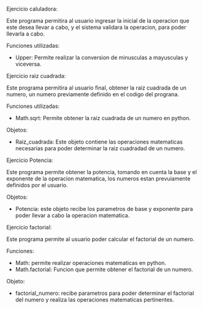 Ejercicio caluladora:

Este programa permitira al usuario ingresar la inicial de la operacion que este desea llevar a cabo, y el sistema validara la operacion, para poder llevarla a cabo.

Funciones utilizadas:
- Upper: Permite realizar la conversion de minusculas a mayusculas y viceversa.

Ejercicio raiz cuadrada:

Este programa permitira al usuario final, obtener la raiz cuadrada de un numero, un numero previamente definido en el codigo del prograna.

Funciones utilizadas:

- Math.sqrt: Permite obtener la raiz cuadrada de un numero en python.

Objetos:
- Raiz_cuadrada: Este objeto contiene las operaciones matematicas necesarias para poder determinar la raiz cuadradad de un numero.

Ejercicio Potencia:

Este programa permite obtener la potencia, tomando en cuenta la base y el exponente de la operacion matematica, los numeros estan prevuiamente definidos por el usuario.

Objetos:
- Potencia: este objeto recibe los parametros de base y exponente para poder llevar a cabo la operacion matematica.

Ejercicio factorial:

Este programa permite al usuario poder calcular el factorial de un numero.

Funciones: 
- Math: permite realizar operaciones matematicas en python.
- Math.factorial: Funcion que permite obtener el factorial de un numero.

Objeto:
- factorial_numero: recibe parametros para poder determinar el factorial del numero y realiza las operaciones matematicas pertinentes.